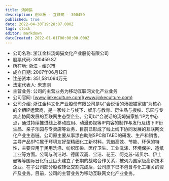 ```yaml
---
title: 汤姆猫
description: 创业板 - 互联网 - 300459
published: true
date: 2022-04-30T19:28:07.000Z
tags: stock
editor: markdown
dateCreated: 2022-01-01T00:00:00.000Z
---
```


- 公司名称: 浙江金科汤姆猫文化产业股份有限公司
- 股票代码: 300459.SZ
- 所在地: 浙江 - 绍兴市
- 成立日期: 2007年06月12日
- 注册资本: 351,581.094万元
- 法定代表人: 朱志刚
- 主营业务: 公司的主营业务为移动互联网文化产业业务
- 公司官网: [www.jinkeculture.com](www.jinkeculture.com)
- 公司介绍: 浙江金科文化产业股份有限公司是以“会说话的汤姆猫家族”为核心的全栖IP运营商，是一家线上与线下、娱乐与教育、衍生品与授权、乐园与专卖店协同发展的互联网生态型企业。公司以“会说话的汤姆猫家族”IP为中心点，通过持续推进线上移动应用、动漫影视等IP内容的制作与发行及线下IP衍生品、亲子乐园与专卖店等业务，目前已形成了线上线下协同发展的互联网文化产业生态链。公司原主要从事漂白助剂SPC和TAED的研发、生产和销售。主导产品SPC属于环境友好型精细化工新材料，凭借高效、节能、环保的特性，主要应用于民用洗涤、纺织印染、医疗卫生、工业洗涤、环境保护、造纸工业等方面。公司与利洁时、德国汉高、宝洁、花王、阿克苏-诺贝尔、伊士曼等等国际日化行业巨头建立了长期的战略合作关系，被列为国家级高新技术企业。在子公司部分股权转让交割完成后，公司旗下已不包含与化工相关的资产及业务。目前，公司的主营业务为移动互联网文化产业业务。


